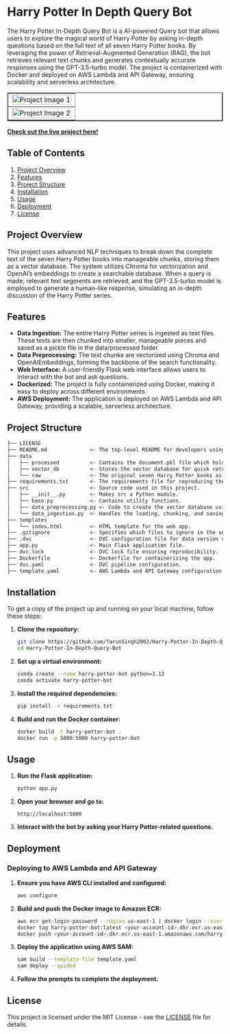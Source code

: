 # Harry Potter In Depth Query Bot

The Harry Potter In-Depth Query Bot is a AI-powered Query bot that allows users to explore the magical world of Harry Potter by asking in-depth questions based on the full text of all seven Harry Potter books. By leveraging the power of Retrieval-Augmented Generation (RAG), the bot retrieves relevant text chunks and generates contextually accurate responses using the GPT-3.5-turbo model. The project is containerized with Docker and deployed on AWS Lambda and API Gateway, ensuring scalability and serverless architecture.

<table border="2" style="width:100%; border-collapse: collapse;">
  <tr>
    <td><img src="https://github.com/user-attachments/assets/6deccd80-3de7-470a-95ae-ba19b910dd95" alt="Project Image 1" style="width:100%;"></td>
  </tr>
  <tr>
    <td><img src="https://github.com/user-attachments/assets/74a78ed2-5c62-4e27-b5c3-91c7bde856a3" alt="Project Image 2" style="width:100%;"></td>
  </tr>
</table>

**[Check out the live project here!](https://lp0b66aa4h.execute-api.us-east-1.amazonaws.com/Prod/)**

## Table of Contents

1. [Project Overview](#project-overview)
2. [Features](#features)
3. [Project Structure](#project-structure)
4. [Installation](#installation)
5. [Usage](#usage)
6. [Deployment](#deployment)
7. [License](#license)

## Project Overview

This project uses advanced NLP techniques to break down the complete text of the seven Harry Potter books into manageable chunks, storing them as a vector database. The system utilizes Chroma for vectorization and OpenAI’s embeddings to create a searchable database. When a query is made, relevant text segments are retrieved, and the GPT-3.5-turbo model is employed to generate a human-like response, simulating an in-depth discussion of the Harry Potter series.

## Features

- **Data Ingestion:** The entire Harry Potter series is ingested as text files. These texts are then chunked into smaller, manageable pieces and saved as a pickle file in the data/processed folder.
- **Data Preprocessing:** The text chunks are vectorized using Chroma and OpenAIEmbeddings, forming the backbone of the search functionality.
- **Web Interface:** A user-friendly Flask web interface allows users to interact with the bot and ask questions.
- **Dockerized:** The project is fully containerized using Docker, making it easy to deploy across different environments.
- **AWS Deployment:** The application is deployed on AWS Lambda and API Gateway, providing a scalable, serverless architecture.

## Project Structure

```markdown
├── LICENSE
├── README.md              <- The top-level README for developers using this project.
├── data
│   ├── processed          <- Contains the document.pkl file which holds the chunks of text.
│   ├── vector_db          <- Stores the vector database for quick retrieval.
│   └── raw                <- The original seven Harry Potter books as text files.
├── requirements.txt       <- The requirements file for reproducing the environment.
├── src                    <- Source code used in this project.
│   ├── __init__.py        <- Makes src a Python module.
│   ├── base.py            <- Contains utility functions.
│   ├── data_preprocessing.py <- Code to create the vector database using Chroma and OpenAIEmbeddings.
│   └── data_ingestion.py  <- Handles the loading, chunking, and saving of text data.
├── templates
│   └── index.html         <- HTML template for the web app.
├── .gitignore             <- Specifies which files to ignore in the version control.
├── .dvc                   <- DVC configuration file for data version control.
├── app.py                 <- Main Flask application file.
├── dvc.lock               <- DVC lock file ensuring reproducibility.
├── Dockerfile             <- Dockerfile for containerizing the app.
├── dvc.yaml               <- DVC pipeline configuration.
├── template.yaml          <- AWS Lambda and API Gateway configuration template.

```
## Installation

To get a copy of the project up and running on your local machine, follow these steps:

1. **Clone the repository:**
    ```bash
    git clone https://github.com/TarunSingh2002/Harry-Potter-In-Depth-Query-Bot.git
    cd Harry-Potter-In-Depth-Query-Bot
    ```

2. **Set up a virtual environment:**
    ```bash
    conda create --name harry-potter-bot python=3.12
    conda activate harry-potter-bot
    ```

3. **Install the required dependencies:**
    ```bash
    pip install -r requirements.txt
    ```

4. **Build and run the Docker container:**
    ```bash
    docker build -t harry-potter-bot .
    docker run -p 5000:5000 harry-potter-bot
    ```

## Usage

1. **Run the Flask application:**
    ```bash
    python app.py
    ```

2. **Open your browser and go to:**
    ```
    http://localhost:5000
    ```

3. **Interact with the bot by asking your Harry Potter-related questions.**

## Deployment

### Deploying to AWS Lambda and API Gateway

1. **Ensure you have AWS CLI installed and configured:**
    ```bash
    aws configure
    ```

2. **Build and push the Docker image to Amazon ECR:**
    ```bash
    aws ecr get-login-password --region us-east-1 | docker login --username AWS --password-stdin <your-account-id>.dkr.ecr.us-east-1.amazonaws.com
    docker tag harry-potter-bot:latest <your-account-id>.dkr.ecr.us-east-1.amazonaws.com/harry-potter-bot:latest
    docker push <your-account-id>.dkr.ecr.us-east-1.amazonaws.com/harry-potter-bot:latest
    ```

3. **Deploy the application using AWS SAM:**
    ```bash
    sam build --template-file template.yaml
    sam deploy --guided
    ```

4. **Follow the prompts to complete the deployment.**

## License

This project is licensed under the MIT License - see the [LICENSE](https://github.com/TarunSingh2002/Harry-Potter-In-Depth-Query-Bot/blob/main/LICENSE.txt) file for details.